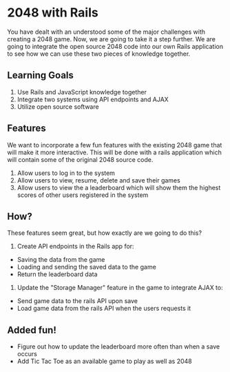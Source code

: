 # 2048 with Rails
You have dealt with an understood some of the major challenges with creating a 2048 game. Now, we are going to take it a step further. We are going to integrate the open source 2048 code into our own Rails application to see how we can use these two pieces of knowledge together.

## Learning Goals
1. Use Rails and JavaScript knowledge together
1. Integrate two systems using API endpoints and AJAX
1. Utilize open source software

## Features
We want to incorporate a few fun features with the existing 2048 game that will make it more interactive. This will be done with a rails application which will contain some of the original 2048 source code.
1. Allow users to log in to the system
1. Allow users to view, resume, delete and save their games
1. Allow users to view the a leaderboard which will show them the highest scores of other users registered in the system

## How?
These features seem great, but how exactly are we going to do this?
1. Create API endpoints in the Rails app for:
  - Saving the data from the game
  - Loading and sending the saved data to the game
  - Return the leaderboard data
1. Update the "Storage Manager" feature in the game to integrate AJAX to:
  - Send game data to the rails API upon save
  - Load game data from the rails API when the users requests it

## Added fun!
- Figure out how to update the leaderboard more often than  when a save occurs
- Add Tic Tac Toe as an available game to play as well as 2048
